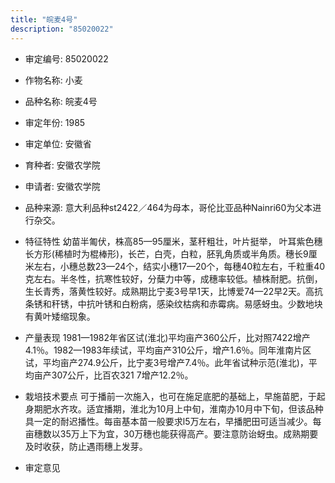 ```yaml
---
title: "皖麦4号"
description: "85020022"
---
```

* 审定编号:  85020022

*  作物名称:  小麦

*  品种名称:  皖麦4号

*  审定年份:  1985

*  审定单位:  安徽省

* 育种者:  安徽农学院

*  申请者:  安徽农学院

*  品种来源:  意大利品种st2422／464为母本，哥伦比亚品种Nainri60为父本进行杂交。

*  特征特性
幼苗半匍伏，株高85—95厘米，茎秆粗壮，叶片挺举，  叶耳紫色穗长方形(稀植时为棍棒形)，长芒，白壳，白粒，胚乳角质或半角质。穗长9厘米左右，小穗总数23—24个，结实小穗17—20个，每穗40粒左右，千粒重40克左右。半冬性，抗寒性较好，分蘖力中等，成穗率较低。植株耐肥。抗倒，生长青秀，落黄性较好。成熟期比宁麦3号早1天，比博爱74—22早2天。高抗条锈和秆锈，中抗叶锈和白粉病，感染纹枯病和赤霉病。易感蚜虫。少数地块有黄叶矮缩现象。

*  产量表现
1981—1982年省区试(淮北)平均亩产360公斤，比对照7422增产4.1％。1982—1983年续试，平均亩产310公斤，增产1.6％。同年淮南片区试，平均亩产274.9公斤，比宁麦3号增产7.4％。此年省试种示范(淮北)，平均亩产307公斤，比百农321 7增产12.2％。

*  栽培技术要点
可于播前一次施入，也可在施足底肥的基础上，早施苗肥，于起身期肥水齐攻。适宜播期，淮北为10月上中旬，淮南办10月中下旬，但该品种具一定的耐迟播性。每亩基本苗一般要求l5万左右，早播肥田可适当减少。每亩穗数以35万上下为宜，30万穗也能获得高产。要注意防诒蚜虫。成熟期要及时收获，防止遇雨穗上发芽。

*  审定意见

